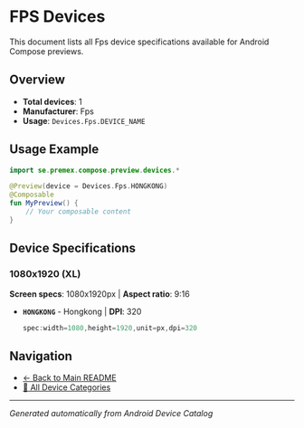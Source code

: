 # FPS Devices

This document lists all Fps device specifications available for Android Compose previews.

## Overview

- **Total devices**: 1
- **Manufacturer**: Fps
- **Usage**: `Devices.Fps.DEVICE_NAME`

## Usage Example

```kotlin
import se.premex.compose.preview.devices.*

@Preview(device = Devices.Fps.HONGKONG)
@Composable
fun MyPreview() {
    // Your composable content
}
```

## Device Specifications

### 1080x1920 (XL)

**Screen specs**: 1080x1920px | **Aspect ratio**: 9:16

- **`HONGKONG`** - Hongkong | **DPI**: 320
  ```kotlin
  spec:width=1080,height=1920,unit=px,dpi=320
  ```

## Navigation

- [← Back to Main README](../../README.md)
- [📱 All Device Categories](../README.md)

---
*Generated automatically from Android Device Catalog*
